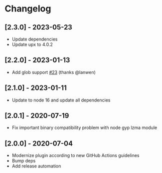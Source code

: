 # Changelog
## [2.3.0] - 2023-05-23
- Update dependencies
- Update upx to 4.0.2

## [2.2.0] - 2023-01-13
- Add glob support [#23](https://github.com/svenstaro/upx-action/pull/23) (thanks @lanwen)

## [2.1.0] - 2023-01-11
- Update to node 16 and update all dependencies

## [2.0.1] - 2020-07-19
- Fix important binary compatibility problem with node gyp lzma module

## [2.0.0] - 2020-07-04
- Modernize plugin according to new GitHub Actions guidelines
- Bump deps
- Add release automation
